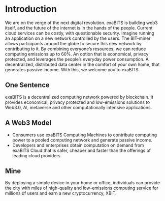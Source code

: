 # Introduction
We are on the verge of the next digital revolution. exaBITS is building web3 itself, and the future of the internet is in the hands of the people. Current cloud services can be costly, with questionable security. Imagine running an application on a new network controlled by the users. The BIT-miner allows participants around the globe to secure this new network by contributing to it. By combining everyone’s resources, we can reduce computing emissions up to 60%. An option that is economical, privacy protected, and leverages the people’s everyday power consumption. A decentralized, distributed data center in the comfort of your own home, that generates passive income. With this, we welcome you to exaBITS.

## One Sentence
exaBITS is a decentralized computing network powered by blockchain. It provides economical, privacy protected and low-emissions solutions to Web3.0, AI, metaverse and other computationally intensive applications.


## A Web3 Model
* Consumers use exaBITS Computing Machines to contribute computing power to a pooled computing network and generate passive income. 
* Developers and enterprises obtain computation on demand from exaBITS Cloud that is safer, cheaper and faster than the offerings of leading cloud providers.

## Mine
By deploying a simple device in your home or office, individuals can provide the city with miles of high-quality and low-emissions computing service for millions of users and earn a new cryptocurrency, XBIT.

